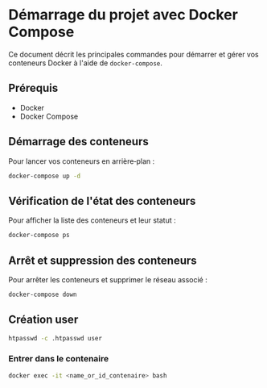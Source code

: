 # Démarrage du projet avec Docker Compose

Ce document décrit les principales commandes pour démarrer et gérer vos conteneurs Docker à l'aide de `docker-compose`.

## Prérequis

- Docker
- Docker Compose

## Démarrage des conteneurs

Pour lancer vos conteneurs en arrière‑plan :

```bash
docker-compose up -d
```

## Vérification de l'état des conteneurs

Pour afficher la liste des conteneurs et leur statut :

```bash
docker-compose ps
```

## Arrêt et suppression des conteneurs

Pour arrêter les conteneurs et supprimer le réseau associé :

```bash
docker-compose down
```

## Création user 

```bash
htpasswd -c .htpasswd user
```

### Entrer dans le contenaire
```bash
docker exec -it <name_or_id_contenaire> bash
```

